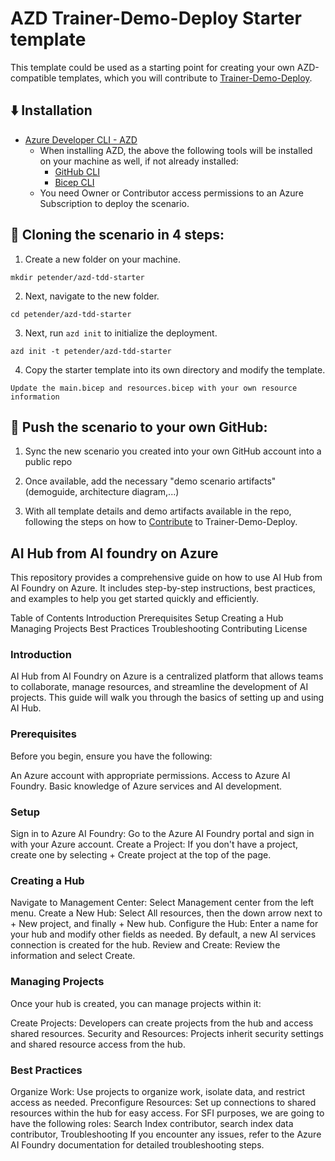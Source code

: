 # AZD Trainer-Demo-Deploy Starter template

This template could be used as a starting point for creating your own AZD-compatible templates, which you will contribute to [Trainer-Demo-Deploy](https://aka.ms/trainer-demo-deploy). 

## ⬇️ Installation
- [Azure Developer CLI - AZD](https://learn.microsoft.com/en-us/azure/developer/azure-developer-cli/install-azd)
    - When installing AZD, the above the following tools will be installed on your machine as well, if not already installed:
        - [GitHub CLI](https://cli.github.com)
        - [Bicep CLI](https://learn.microsoft.com/en-us/azure/azure-resource-manager/bicep/install)
    - You need Owner or Contributor access permissions to an Azure Subscription to  deploy the scenario.

## 🚀 Cloning the scenario in 4 steps:

1. Create a new folder on your machine.
```
mkdir petender/azd-tdd-starter
```
2. Next, navigate to the new folder.
```
cd petender/azd-tdd-starter
```
3. Next, run `azd init` to initialize the deployment.
```
azd init -t petender/azd-tdd-starter
```
4. Copy the starter template into its own directory and modify the template.
```
Update the main.bicep and resources.bicep with your own resource information
```

## 🚀 Push the scenario to your own GitHub:

1. Sync the new scenario you created into your own GitHub account into a public repo



3. Once available, add the necessary "demo scenario artifacts" (demoguide, architecture diagram,...) 

4. With all template details and demo artifacts available in the repo, following the steps on how to [Contribute](https://microsoftlearning.github.io/trainer-demo-deploy/docs/contribute) to Trainer-Demo-Deploy.

   
## AI Hub from AI foundry on Azure
This repository provides a comprehensive guide on how to use AI Hub from AI Foundry on Azure. It includes step-by-step instructions, best practices, and examples to help you get started quickly and efficiently.

Table of Contents
Introduction
Prerequisites
Setup
Creating a Hub
Managing Projects
Best Practices
Troubleshooting
Contributing
License


### Introduction
AI Hub from AI Foundry on Azure is a centralized platform that allows teams to collaborate, manage resources, and streamline the development of AI projects. This guide will walk you through the basics of setting up and using AI Hub.

### Prerequisites
Before you begin, ensure you have the following:

An Azure account with appropriate permissions.
Access to Azure AI Foundry.
Basic knowledge of Azure services and AI development.
### Setup
Sign in to Azure AI Foundry: Go to the Azure AI Foundry portal and sign in with your Azure account.
Create a Project: If you don't have a project, create one by selecting + Create project at the top of the page.
### Creating a Hub
Navigate to Management Center: Select Management center from the left menu.
Create a New Hub: Select All resources, then the down arrow next to + New project, and finally + New hub.
Configure the Hub: Enter a name for your hub and modify other fields as needed. By default, a new AI services connection is created for the hub.
Review and Create: Review the information and select Create.
### Managing Projects
Once your hub is created, you can manage projects within it:

Create Projects: Developers can create projects from the hub and access shared resources.
Security and Resources: Projects inherit security settings and shared resource access from the hub.
### Best Practices
Organize Work: Use projects to organize work, isolate data, and restrict access as needed.
Preconfigure Resources: Set up connections to shared resources within the hub for easy access. For SFI purposes, we are going to have the following roles: Search Index contributor, search index data contributor,
Troubleshooting
If you encounter any issues, refer to the Azure AI Foundry documentation for detailed troubleshooting steps.
 

